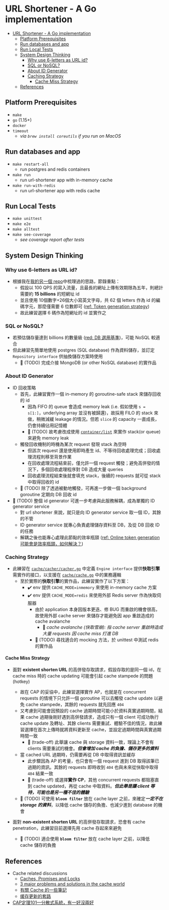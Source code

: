 # URL Shortener - A Go implementation
- [URL Shortener - A Go implementation](#url-shortener---a-go-implementation)
  - [Platform Prerequisites](#platform-prerequisites)
  - [Run databases and app](#run-databases-and-app)
  - [Run Local Tests](#run-local-tests)
  - [System Design Thinking](#system-design-thinking)
    - [Why use 6-letters as URL id?](#why-use-6-letters-as-url-id)
    - [SQL or NoSQL?](#sql-or-nosql)
    - [About ID Generator](#about-id-generator)
    - [Caching Strategy](#caching-strategy)
      - [Cache Miss Strategy](#cache-miss-strategy)
  - [References](#references)

## Platform Prerequisites
- `make`
- `go` (1.15+)
- `docker`
- `timeout`
  - *via `brew install coreutils` if you run on MacOS*

## Run databases and app
- `make restart-all`
  - run postgres and redis containers
- `make run`
  - run url-shortener app with in-memory cache
- `make run-with-redis`
  - run url-shortener app with redis cache

## Run Local Tests
- `make unittest`
- `make e2e`
- `make alltest`
- `make see-coverage`
  - *see coverage report after tests*

## System Design Thinking
### Why use 6-letters as URL id?
- 根據我在[我的另一個 repo](https://github.com/hjcian/urlshortener-python#thoughts-about-scalability)中梳理過的思路，節錄重點：
  - 假設以 100 QPS 的寫入流量，且最長的網址上傳有效期限為五年，則總計需要約 **15 billions** 的短網址 id
  - 並且使用 10個數字+26個大小寫英文字母，共 62 個 letters 作為 id 的編碼字元，那麼僅需要 6 位數即可 ([ref: Token generation strategy](https://github.com/hjcian/urlshortener-python#token-generation-strategy))
  - 故此練習選擇 6 碼作為短網址的 id 並實作之

### SQL or NoSQL?
- 若預估儲存量達到 billions 的數量級 ([red: DB 選用基準](https://github.com/hjcian/urlshortener-python#3-db-%E9%81%B8%E7%94%A8%E5%9F%BA%E6%BA%96))，可能 NoSQL 較適合
- 但此練習先簡單地使用 postgres (SQL database) 作為資料儲存，並訂定 `Repository interface` 供抽換儲存方案時使用
  - 🚧 (TODO) 完成介接 MongoDB (or other NoSQL database) 的實作品

### About ID Generator
- ID 回收策略
  - 首先，此練習實作一個 in-memory 的 goroutine-safe stack 來儲存回收的 id
    - 因為 FIFO 的 queue 會造成 memory leak (i.e. 假如使用 `s = s[1:]`，underlying array 並沒有被歸還)，故採用 FILO 的 stack 來做，稍微減緩 leakage 的情況。但若 `slice` 的 capacity 一直成長，仍會持續佔用記憶體
    - 🚧 (TODO) 故考慮改成使用 [`container/list`](https://golang.org/pkg/container/list/) 來實作 stack(or queue) 來避免 memory leak
  - 觸發回收機制的時機為某次 request 發現 stack 為空時
    - 但該次 request 還是使用即時產生 id、不等待回收處理完成；回收處理流程則移至背景作業
    - 在回收處理流程結束前，僅允許一個 request 觸發；避免高併發的情況下，多個回收處理程序對 DB 造成大量 queries
    - 回收處理流程結束後就會填充 stack，後續的 requests 就可從 stack 中取得回收的 id
  - 🚧 (TODO) 除了透過被動地觸發，可再進一步做一個 background goroutine 定期向 DB 回收 id
- 🚧 (TODO) 整個 id generator 可進一步考慮與此服務解耦，成為單獨的 ID generator service
  - 對 url shortener 來說，就只是向 ID generator service 取一個 ID，其餘的不管
  - ID generator service 就專心負責處理儲存資料至 DB，及從 DB 回收 ID 的任務
  - 解耦之後也能專心處理此節點的效率瓶頸 ([ref: Online token generation 可能會是效率瓶頸，如何解決？](https://github.com/hjcian/urlshortener-python#2-online-token-generation-%E5%8F%AF%E8%83%BD%E6%9C%83%E6%98%AF%E6%95%88%E7%8E%87%E7%93%B6%E9%A0%B8%E5%A6%82%E4%BD%95%E8%A7%A3%E6%B1%BA))

### Caching Strategy
- 此練習在 [`cache/cacher/cacher.go`](./cache/cacher/cacher.go) 中定義 `Engine interface` 提供**快取引擎**需實作的接口，以支援在 [`cache/cache.go`](./cache/cache.go) 中的業務邏輯
  - 至於實際的**快取引擎**的實作品，此練習實作了以下方案：
    - ✔️ env 提供 `CACHE_MODE=inmemory` 來使用 in-memory cache 方案
    - ✔️ env 提供 `CACHE_MODE=redis` 來使用外部 Redis server 作為快取伺服器
      - 由於 application 本身因版本更迭、修 BUG 而重啟的機會很高，故使用外部 cache server 來儲存才能避免因 app 重啟造成的 cache avalanche
        - 📓 *cache avalanche (快取雪崩): 指 cache server 重啟時造成大量 requests 因 cache miss 打進 DB*
      - 🚧 (TODO) 尋找適合的 mocking 方法，於 unittest 中測試 redis 的實作品

#### Cache Miss Strategy
- 面對 **existent shorten URL** 的高併發存取請求，假設存取的是同一個 id，在 cache miss 時的 cache updating 可能會引起 cache stampede 的問題 (hotkey)
  - 故在 CAP 的妥協中，此練習選擇實作 AP，也就是在 concurrent requests 的情境下只允許一個 goroutine 可以去觸發 cache update 以避免 cache stampede，其餘的 requests 就先回應 `404`
  - 又考慮到可能會因預設的 cache 過期時間可能小於資料真實過期時間，結果 cache 過期後剛好遇到高併發請求，造成只有一個 client 可成功執行 cache update 及轉址、其餘 clients 需要重試、體驗不佳的情況，故此練習選擇在首次上傳時就將資料更新至 cache，並設定過期時間與真實過期時間一致
    - 🤔 (trade-off) 此舉讓 cache 與 storage 資料一致，理論上不會有 clients 需要重試的機會。***但會增加 cache 的負擔、儲存更多的資料***
  - 當 cached URL 過期時，仍需要再從 DB 中取得資訊並緩存
    - 此步驟因為 AP 的考量，也只會有一個 request 進到 DB 取得該筆已過期的資訊。其餘的 requests 即時收到 `404` 也與未來從快取中取得 `404` 結果一致
    - 🤔 (trade-off) 或選擇**實作 CP**，其他 concurrent requests 都阻塞直到 cache updated，再從 cache 中取資料。***但此舉是讓 client 等待，可能也是另一種不佳的體驗***
  - 🚧 (TODO) 可使用 **`bloom filter`** 放在 cache layer 之前，來確定***一定不在 storage 的資料***，以降低 cache 儲存的負擔、也減少進到 database 的機會

- 面對 **non-existent shorten URL** 的高併發存取請求，恐會有 cache penetration，此練習目前選擇先用 cache 存起來來避免
  - 🚧 (TODO) 適合使用 **`bloom filter`** 放在 cache layer 之前，以降低 cache 儲存的負擔


## References
- Cache related discussions
  - [Caches, Promises and Locks](https://redislabs.com/blog/caches-promises-locks/)
  - [3 major problems and solutions in the cache world](https://medium.com/@mena.meseha/3-major-problems-and-solutions-in-the-cache-world-155ecae41d4f)
  - [有關 Cache 的一些筆記](https://kkc.github.io/2020/03/27/cache-note/)
  - [缓存更新的套路](https://coolshell.cn/articles/17416.html)
- [CAP定理101—分散式系統，有一好沒兩好](https://medium.com/%E5%BE%8C%E7%AB%AF%E6%96%B0%E6%89%8B%E6%9D%91/cap%E5%AE%9A%E7%90%86101-3fdd10e0b9a)